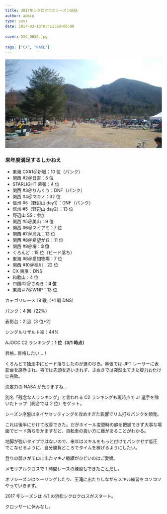 ```yaml
---
title: 2017年シクロクロスシーズン総括
author: admin
type: post
date: 2017-03-13T03:11:00+00:00

cover: DSC_0858.jpg

tags: ["CX", "RACE"]
---
```


![image](./DSC_0858.jpg)

### 来年度満足するしかねえ

- 東海 CX#1＠新城：10 位（パンク）
- 関西 #2＠日吉：5 位
- STARLIGHT 幕張：4 位
- 関西 #3＠りんくう：DNF（パンク）
- 関西 #4＠マキノ：32 位
- 信州 #5（野辺山 day1）：DNF（パンク）
- 信州 #5（野辺山 day2）：13 位
- 野辺山 SS：参加
- 関西 #5＠美山：9 位
- 関西 #6＠マイアミ：7 位
- 関西 #7＠烏丸：13 位
- 関西 #8＠希望が丘：11 位
- 関西 #9＠堺：**3 位**
- くろんど：15 位（ビード落ち）
- 東海 #6＠愛知牧場：7 位
- 関西 #10＠桂川：22 位
- CX 東京：DNS
- 和歌山：4 位
- 四国#2＠さぬき：**3 位**
- 東海＃7＠WNP：13 位

カテゴリレース 18 戦（+1 戦 DNS）

パンク：4 回（22%）

表彰台：2 回（3 位\*2）

シングルリザルト率：44%

AJOCC C2 ランキング：**1 位（3/1 時点）**

昇格…昇格したい…！

くろんどで独走中にビード落ちしたのが運の尽き。幕張では JPT レーサーに表彰台を席巻され、堺では先頭を追いきれず、さぬきでは突然出てきた脚力お化けに完敗。

決定力の NASA が光りますね…

別名「残念な人ランキング」と言われる C2 ランキングも現時点で Jr 選手を除いたトップ（総合では 2 位）をゲット。

シーズン序盤はタイヤセッティングを攻めすぎた影響でリム打ちパンクを頻発。

これは後半にかけて改善できた。だがホイール変更時の癖を把握できず大事な場面でビード落ちをかますなど、自転車の扱い方に難があることがわかる。

地脚が強いタイプではないので、来年はスキルをもっと付けてパンクせず低圧でこなせるように、自分勝負どころでタイムを稼げるようにしたい。

登りの弱さがモロに出たマキノ戦績がひどいのはご愛嬌。

メモリアルクロスで 1 時間レースの練習もできたことだし。

オフシーズンはツーリングしたり、王滝に出たりしながらスキル練習をコソコソやっていきます。

2017 年シーズンは 4/1 の浜松シクロクロスがスタート。

クロッサーに休みなし。
